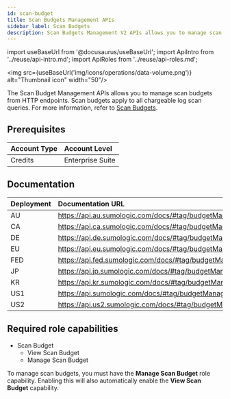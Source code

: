 ```yaml
---
id: scan-budget
title: Scan Budgets Management APIs
sidebar_label: Scan Budgets
description: Scan Budgets Management V2 APIs allows you to manage scan budgets from HTTP endpoints
---
```

import useBaseUrl from '@docusaurus/useBaseUrl';
import ApiIntro from '../reuse/api-intro.md';
import ApiRoles from '../reuse/api-roles.md';

<img src={useBaseUrl('img/icons/operations/data-volume.png')} alt="Thumbnail icon" width="50"/>

The Scan Budget Management APIs allows you to manage scan budgets from HTTP endpoints. Scan budgets apply to all chargeable log scan queries. For more information, refer to [Scan Budgets](/docs/manage/manage-subscription/usage-management).

## Prerequisites

| Account Type | Account Level  |
|:--|:--|
| Credits      | Enterprise Suite |

## Documentation

<ApiIntro/>

| Deployment | Documentation URL                                        |
|:--|:--|
| AU         | https://api.au.sumologic.com/docs/#tag/budgetManagement  |
| CA         | https://api.ca.sumologic.com/docs/#tag/budgetManagement  |
| DE         | https://api.de.sumologic.com/docs/#tag/budgetManagement  |
| EU         | https://api.eu.sumologic.com/docs/#tag/budgetManagement  |
| FED        | https://api.fed.sumologic.com/docs/#tag/budgetManagement |
| JP         | https://api.jp.sumologic.com/docs/#tag/budgetManagement  |
| KR         | https://api.kr.sumologic.com/docs/#tag/budgetManagement  |
| US1        | https://api.sumologic.com/docs/#tag/budgetManagement     |
| US2        | https://api.us2.sumologic.com/docs/#tag/budgetManagement |

## Required role capabilities

<ApiRoles/>

* Scan Budget
    * View Scan Budget
    * Manage Scan Budget

To manage scan budgets, you must have the **Manage Scan Budget** role capability. Enabling this will also automatically enable the **View Scan Budget** capability.
